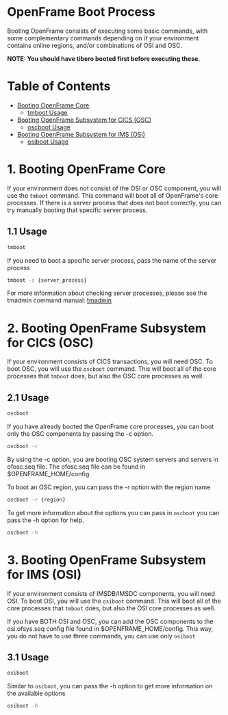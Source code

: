 # OpenFrame Boot Process

Booting OpenFrame consists of executing some basic commands, with some complementary commands depending on if your environment contains online regions, and/or combinations of OSI and OSC.

**NOTE: You should have tibero booted first before executing these.**

# Table of Contents

- [Booting OpenFrame Core](#1-booting-openframe-core)
	- [tmboot Usage](#11-usage)
- [Booting OpenFrame Subsystem for CICS (OSC)](#2-booting-openframe-subsystem-for-cics-osc)
	- [oscboot Usage](#21-usage)
- [Booting OpenFrame Subsystem for IMS (OSI)](#3-booting-openframe-subsystem-for-ims-osi)
	- [osiboot Usage](31-usage)

# 1. Booting OpenFrame Core

If your environment does not consist of the OSI or OSC component, you will use the ```tmboot``` command. This command will boot all of OpenFrame's core processes. If there is a server process that does not boot correctly, you can try manually booting that specific server process.

## 1.1 Usage

```bash
tmboot
```

If you need to boot a specific server process, pass the name of the server process

```bash
tmboot -s {server_process}
```

For more information about checking server processes, please see the tmadmin command manual: [tmadmin](../tmadmin/README.md)

# 2. Booting OpenFrame Subsystem for CICS (OSC)

If your environment consists of CICS transactions, you will need OSC. To boot OSC, you will use the ```oscboot``` command. This will boot all of the core processes that ```tmboot``` does, but also the OSC core processes as well. 

## 2.1 Usage

```bash
oscboot
```

If you have already booted the OpenFrame core processes, you can boot only the OSC components by passing the -c option.

```bash
oscboot -c
```

By using the -c option, you are booting OSC system servers and servers in ofosc.seq file. The ofosc.seq file can be found in $OPENFRAME_HOME/config.

To boot an OSC region, you can pass the -r option with the region name

```bash
oscboot -r {region}
```

To get more information about the options you can pass in ```oscboot``` you can pass the -h option for help.

```bash
oscboot -h
```

# 3. Booting OpenFrame Subsystem for IMS (OSI)

If your environment consists of IMSDB/IMSDC components, you will need OSI. To boot OSI, you will use the ```osiboot``` command. This will boot all of the core processes that ```tmboot``` does, but also the OSI core processes as well.

If you have BOTH OSI and OSC, you can add the OSC components to the osi.ofsys.seq config file found in $OPENFRAME_HOME/config. This way, you do not have to use three commands, you can use only ```osiboot```

## 3.1 Usage

```bash
osiboot
```

Similar to ```oscboot```, you can pass the -h option to get more information on the available options

```bash
osiboot -h
```
